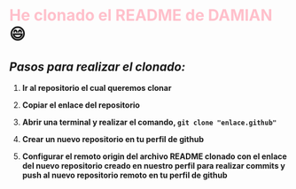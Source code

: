 # <span style="color:pink">He clonado el README de DAMIAN </span> :smile:

## *Pasos para realizar el clonado:*

1. **Ir al repositorio el cual queremos clonar**

2. **Copiar el enlace del repositorio**

3. **Abrir una terminal y realizar el comando, `git clone "enlace.github"`**

4. **Crear un nuevo repositorio en tu perfil de github**

5. **Configurar el remoto origin del archivo README clonado con el enlace del nuevo repositorio creado en nuestro perfil para realizar commits y push al nuevo repositorio remoto en tu perfil de github**


